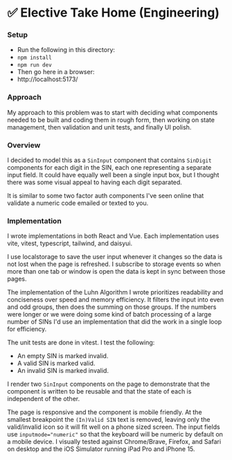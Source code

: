 # ✅ Elective Take Home (Engineering)

### Setup
* Run the following in this directory:
* `npm install`
* `npm run dev`
* Then go here in a browser:
* http://localhost:5173/

### Approach
My approach to this problem was to start with deciding what components needed to be built and coding them in rough form, then working on state management, then validation and unit tests, and finally UI polish.

### Overview
I decided to model this as a `SinInput` component that contains `SinDigit` components for each digit in the SIN, each one representing a separate input field. It could have equally well been a single input box, but I thought there was some visual appeal to having each digit separated.

It is similar to some two factor auth components I've seen online that validate a numeric code emailed or texted to you.

### Implementation
I wrote implementations in both React and Vue. Each implementation uses vite, vitest, typescript, tailwind, and daisyui.

I use localstorage to save the user input whenever it changes so the data is not lost when the page is refreshed. I subscribe to storage events so when more than one tab or window is open the data is kept in sync between those pages.

The implementation of the Luhn Algorithm I wrote prioritizes readability and conciseness over speed and memory efficiency. It filters the input into even and odd groups, then does the summing on those groups. If the numbers were longer or we were doing some kind of batch processing of a large number of SINs I'd use an implementation that did the work in a single loop for efficiency.

The unit tests are done in vitest. I test the following:
* An empty SIN is marked invalid.
* A valid SIN is marked valid.
* An invalid SIN is marked invalid.

I render two `SinInput` components on the page to demonstrate that the component is written to be reusable and that the state of each is independent of the other.

The page is responsive and the component is mobile friendly. At the smallest breakpoint the `(In)Valid SIN` text is removed, leaving only the valid/invalid icon so it will fit well on a phone sized screen. The input fields use `inputmode="numeric"` so that the keyboard will be numeric by default on a mobile device. I visually tested against Chrome/Brave, Firefox, and Safari on desktop and the iOS Simulator running iPad Pro and iPhone 15.
